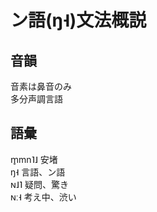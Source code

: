 # ン語(ŋ˧)文法概説  
  
## 音韻  
音素は鼻音のみ  
多分声調言語  
  
## 語彙
m̥mn˥˩ 安堵    
ŋ˧ 言語、ン語  
ɴ˩˥ 疑問、驚き  
ɴː˧ 考え中、渋い  